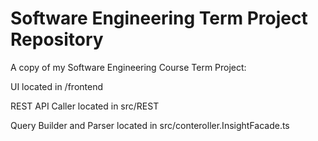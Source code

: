 # Software Engineering Term Project Repository

A copy of my Software Engineering Course Term Project:

UI located in /frontend

REST API Caller located in src/REST

Query Builder and Parser located in src/conteroller.InsightFacade.ts
